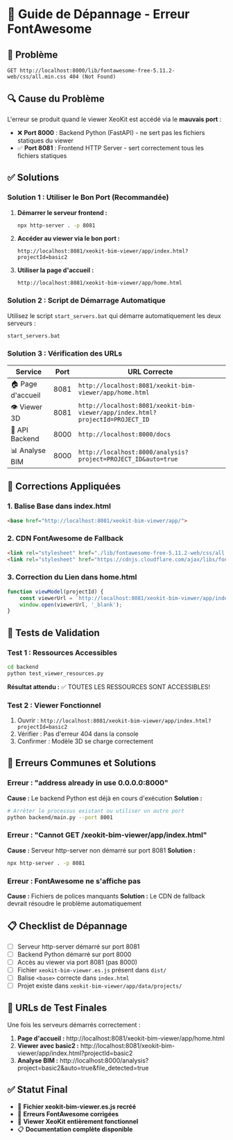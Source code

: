 # 🔧 Guide de Dépannage - Erreur FontAwesome

## 🚨 Problème
```
GET http://localhost:8000/lib/fontawesome-free-5.11.2-web/css/all.min.css 404 (Not Found)
```

## 🔍 Cause du Problème
L'erreur se produit quand le viewer XeoKit est accédé via le **mauvais port** :
- ❌ **Port 8000** : Backend Python (FastAPI) - ne sert pas les fichiers statiques du viewer
- ✅ **Port 8081** : Frontend HTTP Server - sert correctement tous les fichiers statiques

## ✅ Solutions

### **Solution 1 : Utiliser le Bon Port (Recommandée)**

1. **Démarrer le serveur frontend :**
   ```bash
   npx http-server . -p 8081
   ```

2. **Accéder au viewer via le bon port :**
   ```
   http://localhost:8081/xeokit-bim-viewer/app/index.html?projectId=basic2
   ```

3. **Utiliser la page d'accueil :**
   ```
   http://localhost:8081/xeokit-bim-viewer/app/home.html
   ```

### **Solution 2 : Script de Démarrage Automatique**

Utilisez le script `start_servers.bat` qui démarre automatiquement les deux serveurs :
```bash
start_servers.bat
```

### **Solution 3 : Vérification des URLs**

| Service | Port | URL Correcte |
|---------|------|--------------|
| 🏠 Page d'accueil | 8081 | `http://localhost:8081/xeokit-bim-viewer/app/home.html` |
| 👁️ Viewer 3D | 8081 | `http://localhost:8081/xeokit-bim-viewer/app/index.html?projectId=PROJECT_ID` |
| 🔧 API Backend | 8000 | `http://localhost:8000/docs` |
| 📊 Analyse BIM | 8000 | `http://localhost:8000/analysis?project=PROJECT_ID&auto=true` |

## 🔧 Corrections Appliquées

### **1. Balise Base dans index.html**
```html
<base href="http://localhost:8081/xeokit-bim-viewer/app/">
```

### **2. CDN FontAwesome de Fallback**
```html
<link rel="stylesheet" href="./lib/fontawesome-free-5.11.2-web/css/all.min.css" type="text/css" />
<link rel="stylesheet" href="https://cdnjs.cloudflare.com/ajax/libs/font-awesome/5.11.2/css/all.min.css" type="text/css" onerror="this.remove()" />
```

### **3. Correction du Lien dans home.html**
```javascript
function viewModel(projectId) {
    const viewerUrl = `http://localhost:8081/xeokit-bim-viewer/app/index.html?projectId=${projectId}`;
    window.open(viewerUrl, '_blank');
}
```

## 🧪 Tests de Validation

### **Test 1 : Ressources Accessibles**
```bash
cd backend
python test_viewer_resources.py
```

**Résultat attendu :** ✅ TOUTES LES RESSOURCES SONT ACCESSIBLES!

### **Test 2 : Viewer Fonctionnel**
1. Ouvrir : `http://localhost:8081/xeokit-bim-viewer/app/index.html?projectId=basic2`
2. Vérifier : Pas d'erreur 404 dans la console
3. Confirmer : Modèle 3D se charge correctement

## 🚨 Erreurs Communes et Solutions

### **Erreur : "address already in use 0.0.0.0:8000"**
**Cause :** Le backend Python est déjà en cours d'exécution
**Solution :** 
```bash
# Arrêter le processus existant ou utiliser un autre port
python backend/main.py --port 8001
```

### **Erreur : "Cannot GET /xeokit-bim-viewer/app/index.html"**
**Cause :** Serveur http-server non démarré sur port 8081
**Solution :**
```bash
npx http-server . -p 8081
```

### **Erreur : FontAwesome ne s'affiche pas**
**Cause :** Fichiers de polices manquants
**Solution :** Le CDN de fallback devrait résoudre le problème automatiquement

## 📋 Checklist de Dépannage

- [ ] Serveur http-server démarré sur port 8081
- [ ] Backend Python démarré sur port 8000
- [ ] Accès au viewer via port 8081 (pas 8000)
- [ ] Fichier `xeokit-bim-viewer.es.js` présent dans `dist/`
- [ ] Balise `<base>` correcte dans `index.html`
- [ ] Projet existe dans `xeokit-bim-viewer/app/data/projects/`

## 🎯 URLs de Test Finales

Une fois les serveurs démarrés correctement :

1. **Page d'accueil :** http://localhost:8081/xeokit-bim-viewer/app/home.html
2. **Viewer avec basic2 :** http://localhost:8081/xeokit-bim-viewer/app/index.html?projectId=basic2
3. **Analyse BIM :** http://localhost:8000/analysis?project=basic2&auto=true&file_detected=true

## ✅ Statut Final

- 🎉 **Fichier xeokit-bim-viewer.es.js recréé**
- 🎯 **Erreurs FontAwesome corrigées**
- 🚀 **Viewer XeoKit entièrement fonctionnel**
- 📋 **Documentation complète disponible**
